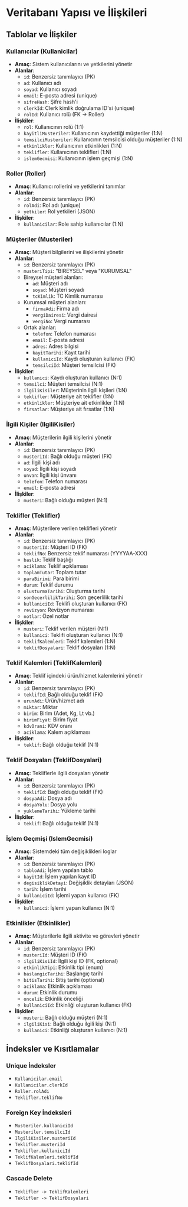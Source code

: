 # Veritabanı Yapısı ve İlişkileri

## Tablolar ve İlişkiler

### Kullanıcılar (Kullanicilar)
- **Amaç**: Sistem kullanıcılarını ve yetkilerini yönetir
- **Alanlar**:
  - `id`: Benzersiz tanımlayıcı (PK)
  - `ad`: Kullanıcı adı
  - `soyad`: Kullanıcı soyadı
  - `email`: E-posta adresi (unique)
  - `sifreHash`: Şifre hash'i
  - `clerkId`: Clerk kimlik doğrulama ID'si (unique)
  - `rolId`: Kullanıcı rolü (FK -> Roller)
- **İlişkiler**:
  - `rol`: Kullanıcının rolü (1:1)
  - `kayitliMusteriler`: Kullanıcının kaydettiği müşteriler (1:N)
  - `temsilciMusteriler`: Kullanıcının temsilcisi olduğu müşteriler (1:N)
  - `etkinlikler`: Kullanıcının etkinlikleri (1:N)
  - `teklifler`: Kullanıcının teklifleri (1:N)
  - `islemGecmisi`: Kullanıcının işlem geçmişi (1:N)

### Roller (Roller)
- **Amaç**: Kullanıcı rollerini ve yetkilerini tanımlar
- **Alanlar**:
  - `id`: Benzersiz tanımlayıcı (PK)
  - `rolAdi`: Rol adı (unique)
  - `yetkiler`: Rol yetkileri (JSON)
- **İlişkiler**:
  - `kullanicilar`: Role sahip kullanıcılar (1:N)

### Müşteriler (Musteriler)
- **Amaç**: Müşteri bilgilerini ve ilişkilerini yönetir
- **Alanlar**:
  - `id`: Benzersiz tanımlayıcı (PK)
  - `musteriTipi`: "BIREYSEL" veya "KURUMSAL"
  - Bireysel müşteri alanları:
    - `ad`: Müşteri adı
    - `soyad`: Müşteri soyadı
    - `tcKimlik`: TC Kimlik numarası
  - Kurumsal müşteri alanları:
    - `firmaAdi`: Firma adı
    - `vergiDairesi`: Vergi dairesi
    - `vergiNo`: Vergi numarası
  - Ortak alanlar:
    - `telefon`: Telefon numarası
    - `email`: E-posta adresi
    - `adres`: Adres bilgisi
    - `kayitTarihi`: Kayıt tarihi
    - `kullaniciId`: Kaydı oluşturan kullanıcı (FK)
    - `temsilciId`: Müşteri temsilcisi (FK)
- **İlişkiler**:
  - `kullanici`: Kaydı oluşturan kullanıcı (N:1)
  - `temsilci`: Müşteri temsilcisi (N:1)
  - `ilgiliKisiler`: Müşterinin ilgili kişileri (1:N)
  - `teklifler`: Müşteriye ait teklifler (1:N)
  - `etkinlikler`: Müşteriye ait etkinlikler (1:N)
  - `firsatlar`: Müşteriye ait fırsatlar (1:N)

### İlgili Kişiler (IlgiliKisiler)
- **Amaç**: Müşterilerin ilgili kişilerini yönetir
- **Alanlar**:
  - `id`: Benzersiz tanımlayıcı (PK)
  - `musteriId`: Bağlı olduğu müşteri (FK)
  - `ad`: İlgili kişi adı
  - `soyad`: İlgili kişi soyadı
  - `unvan`: İlgili kişi ünvanı
  - `telefon`: Telefon numarası
  - `email`: E-posta adresi
- **İlişkiler**:
  - `musteri`: Bağlı olduğu müşteri (N:1)

### Teklifler (Teklifler)
- **Amaç**: Müşterilere verilen teklifleri yönetir
- **Alanlar**:
  - `id`: Benzersiz tanımlayıcı (PK)
  - `musteriId`: Müşteri ID (FK)
  - `teklifNo`: Benzersiz teklif numarası (YYYYAA-XXX)
  - `baslik`: Teklif başlığı
  - `aciklama`: Teklif açıklaması
  - `toplamTutar`: Toplam tutar
  - `paraBirimi`: Para birimi
  - `durum`: Teklif durumu
  - `olusturmaTarihi`: Oluşturma tarihi
  - `sonGecerlilikTarihi`: Son geçerlilik tarihi
  - `kullaniciId`: Teklifi oluşturan kullanıcı (FK)
  - `revizyon`: Revizyon numarası
  - `notlar`: Özel notlar
- **İlişkiler**:
  - `musteri`: Teklif verilen müşteri (N:1)
  - `kullanici`: Teklifi oluşturan kullanıcı (N:1)
  - `teklifKalemleri`: Teklif kalemleri (1:N)
  - `teklifDosyalari`: Teklif dosyaları (1:N)

### Teklif Kalemleri (TeklifKalemleri)
- **Amaç**: Teklif içindeki ürün/hizmet kalemlerini yönetir
- **Alanlar**:
  - `id`: Benzersiz tanımlayıcı (PK)
  - `teklifId`: Bağlı olduğu teklif (FK)
  - `urunAdi`: Ürün/hizmet adı
  - `miktar`: Miktar
  - `birim`: Birim (Adet, Kg, Lt vb.)
  - `birimFiyat`: Birim fiyat
  - `kdvOrani`: KDV oranı
  - `aciklama`: Kalem açıklaması
- **İlişkiler**:
  - `teklif`: Bağlı olduğu teklif (N:1)

### Teklif Dosyaları (TeklifDosyalari)
- **Amaç**: Tekliflerle ilgili dosyaları yönetir
- **Alanlar**:
  - `id`: Benzersiz tanımlayıcı (PK)
  - `teklifId`: Bağlı olduğu teklif (FK)
  - `dosyaAdi`: Dosya adı
  - `dosyaYolu`: Dosya yolu
  - `yuklemeTarihi`: Yükleme tarihi
- **İlişkiler**:
  - `teklif`: Bağlı olduğu teklif (N:1)

### İşlem Geçmişi (IslemGecmisi)
- **Amaç**: Sistemdeki tüm değişiklikleri loglar
- **Alanlar**:
  - `id`: Benzersiz tanımlayıcı (PK)
  - `tabloAdi`: İşlem yapılan tablo
  - `kayitId`: İşlem yapılan kayıt ID
  - `degisiklikDetayi`: Değişiklik detayları (JSON)
  - `tarih`: İşlem tarihi
  - `kullaniciId`: İşlemi yapan kullanıcı (FK)
- **İlişkiler**:
  - `kullanici`: İşlemi yapan kullanıcı (N:1)

### Etkinlikler (Etkinlikler)
- **Amaç**: Müşterilerle ilgili aktivite ve görevleri yönetir
- **Alanlar**:
  - `id`: Benzersiz tanımlayıcı (PK)
  - `musteriId`: Müşteri ID (FK)
  - `ilgiliKisiId`: İlgili kişi ID (FK, optional)
  - `etkinlikTipi`: Etkinlik tipi (enum)
  - `baslangicTarihi`: Başlangıç tarihi
  - `bitisTarihi`: Bitiş tarihi (optional)
  - `aciklama`: Etkinlik açıklaması
  - `durum`: Etkinlik durumu
  - `oncelik`: Etkinlik önceliği
  - `kullaniciId`: Etkinliği oluşturan kullanıcı (FK)
- **İlişkiler**:
  - `musteri`: Bağlı olduğu müşteri (N:1)
  - `ilgiliKisi`: Bağlı olduğu ilgili kişi (N:1)
  - `kullanici`: Etkinliği oluşturan kullanıcı (N:1)

## İndeksler ve Kısıtlamalar

### Unique İndeksler
- `Kullanicilar.email`
- `Kullanicilar.clerkId`
- `Roller.rolAdi`
- `Teklifler.teklifNo`

### Foreign Key İndeksleri
- `Musteriler.kullaniciId`
- `Musteriler.temsilciId`
- `IlgiliKisiler.musteriId`
- `Teklifler.musteriId`
- `Teklifler.kullaniciId`
- `TeklifKalemleri.teklifId`
- `TeklifDosyalari.teklifId`

### Cascade Delete
- `Teklifler -> TeklifKalemleri`
- `Teklifler -> TeklifDosyalari` 